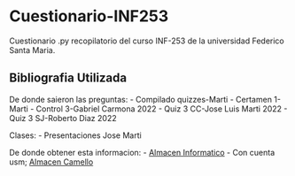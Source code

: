 # Cuestionario-INF253
Cuestionario .py recopilatorio del curso INF-253 de la universidad Federico Santa Maria.

## Bibliografia Utilizada

De donde saieron las preguntas:
    - Compilado quizzes-Marti
    - Certamen 1-Marti
    - Control 3-Gabriel Carmona 2022
    - Quiz 3 CC-Jose Luis Marti 2022
    - Quiz 3 SJ-Roberto Diaz 2022


Clases:
    - Presentaciones Jose Marti

De donde obtener esta informacion:
    - [Almacen Informatico](https://onedrive.live.com/?id=4B834E9512402066!164&cid=4B834E9512402066&redeem=aHR0cHM6Ly8xZHJ2Lm1zL2YvYy80YjgzNGU5NTEyNDAyMDY2L0VtWWdRQktWVG9NZ2dFdWtBQUFBQUFBQjAzX3haX2hjNVN5bC04UlJPZm41UEE_ZT1BQ3NTZzM)
    - Con cuenta usm; [Almacen Camello](https://usmcl-my.sharepoint.com/:f:/g/personal/carlos_bravora_usm_cl/Et9ifP3zE8RMlQtTDj2X2pgB3FFeag78iDEe6ecSs4MJgA?e=xsGAea)